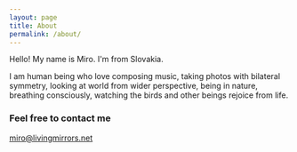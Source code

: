```yaml
---
layout: page
title: About
permalink: /about/
---
```


Hello! My name is Miro. I'm from Slovakia.

I am human being who love composing music, taking photos with bilateral symmetry, looking at world from wider perspective, being in nature, breathing consciously, watching the birds and other beings rejoice from life.

### Feel free to contact me

[miro@livingmirrors.net](mailto:miro@livingmirrors.net)